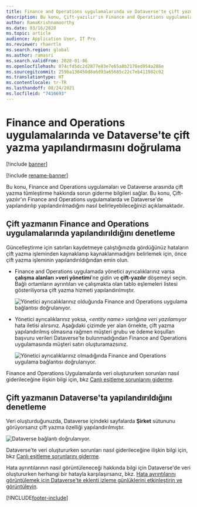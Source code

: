 ```yaml
---
title: Finance and Operations uygulamalarında ve Dataverse'te çift yazma yapılandırmasını doğrulama
description: Bu konu, Çift-yazılır'ın Finance and Operations uygulamalarda ve Dataverse'de yapılandırılıp yapılandırılmadığını nasıl belirleyebileceğinizi açıklamaktadır.
author: RamaKrishnamoorthy
ms.date: 03/16/2020
ms.topic: article
audience: Application User, IT Pro
ms.reviewer: rhaertle
ms.search.region: global
ms.author: ramasri
ms.search.validFrom: 2020-01-06
ms.openlocfilehash: 074cfd5dc2d2877e83e7e65a8b2178ed954a288e
ms.sourcegitcommit: 259ba130450d8a6d93a65685c22c7eb411982c92
ms.translationtype: HT
ms.contentlocale: tr-TR
ms.lasthandoff: 08/24/2021
ms.locfileid: "7416693"
---
```

# <a name="verify-dual-write-configuration-in-finance-and-operations-apps-and-dataverse"></a>Finance and Operations uygulamalarında ve Dataverse'te çift yazma yapılandırmasını doğrulama

[!include [banner](../../includes/banner.md)]

[!include [rename-banner](~/includes/cc-data-platform-banner.md)]



Bu konu, Finance and Operations uygulamaları ve Dataverse arasında çift yazma tümleştirme hakkında sorun giderme bilgileri sağlar. Bu konu, Çift-yazılır'ın Finance and Operations uygulamalarda ve Dataverse'de yapılandırılıp yapılandırılmadığını nasıl belirleyebileceğinizi açıklamaktadır.

## <a name="verify-that-dual-write-is-configured-in-a-finance-and-operations-app"></a>Çift yazmanın Finance and Operations uygulamalarında yapılandırıldığını denetleme

Güncelleştirme için satırları kaydetmeye çalıştığınızda gördüğünüz hataların çift yazma işleminden kaynaklanıp kaynaklanmadığını belirlemek için, önce çift yazma işleminin yapılandırıldığından emin olun.

+ Finance and Operations uygulamada yönetici ayrıcalıklarınız varsa **çalışma alanları \>veri yönetimi**'ne gidin ve **çift-yazılır** döşemeyi seçin. Bağlı ortamların ayrıntıları ve çalışmakta olan tablo eşlemeleri listesi gösteriliyorsa çift yazma hizmeti yapılandırılmıştır.

    ![Yönetici ayrıcalıklarınız olduğunda Finance and Operations uygulama bağlantısı doğrulanıyor.](media/verify_fin_ops_1.png)

+ Yönetici ayrıcalıklarınız yoksa, *\<entity name\> varlığına veri yazılamıyor* hata iletisi alırsınız. Aşağıdaki çizimde yer alan örnekte, çift yazma yapılandırılmış olmasına rağmen müşteri grubu ve ödeme koşulları başvuru verileri Dataverse'te bulunmadığından Finance and Operations uygulamasında müşteri satırı oluşturamazsınız.

    ![Yönetici ayrıcalıklarınız olmadığında Finance and Operations uygulama bağlantısı doğrulanıyor.](media/verify_fin_ops_2.png)

Finance and Operations Uygulamalarda veri oluştururken sorunları nasıl giderileceğine ilişkin bilgi için, bkz [Canlı eşitleme sorunlarını giderme](dual-write-troubleshooting-live-sync.md).

## <a name="verify-that-dual-write-is-configured-in-dataverse"></a>Çift yazmanın Dataverse'ta yapılandırıldığını denetleme

Veri oluşturduğunuzda, Dataverse içindeki sayfalarda **Şirket** sütununu görüyorsanız çift yazma özelliği yapılandırılmıştır.

![Dataverse bağlantı doğrulanıyor.](media/verify_cds.png)

Dataverse'te veri oluştururken sorunları nasıl giderileceğine ilişkin bilgi için, bkz [Canlı eşitleme sorunlarını giderme](dual-write-troubleshooting-live-sync.md).

Hata ayrıntılarının nasıl görüntüleneceği hakkında bilgi için Dataverse'de veri oluştururken herhangi bir hatayla karşılaşırsanız, bkz. [Hata ayrıntılarını görüntülemek için Dataverse'te eklenti izleme günlüklerini etkinleştirin ve görüntüleyin](dual-write-troubleshooting.md#enable-view-trace).


[!INCLUDE[footer-include](../../../../includes/footer-banner.md)]
